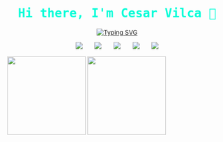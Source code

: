 <head>
  
<link rel="preconnect" href="https://fonts.googleapis.com">
<link rel="preconnect" href="https://fonts.gstatic.com" crossorigin>
<link href="https://fonts.googleapis.com/css2?family=Fira+Code:wght@300;400&family=Lobster&family=Lobster+Two:ital,wght@0,400;0,700;1,400;1,700&family=Open+Sans:wght@300&family=Poppins:ital,wght@0,300;0,500;1,300&family=Space+Mono:ital,wght@0,400;1,700&display=swap" rel="stylesheet">
  <!--
<a target="_blank" href="https://icons8.com/icon/19318/youtube-play">YouTube Play icon by Icons8</a>
  <a target="_blank" href="https://icons8.com/icon/30998/logotipo-de-la-discordia">Logotipo de la discordia icon by Icons8</a>
  <a target="_blank" href="https://icons8.com/icon/UrgbzHxXKotn/instagram">Instagram icon by Icons8</a>
  <a target="_blank" href="https://icons8.com/icon/13930/linkedin">LinkedIn icon by Icons8</a>
  <a target="_blank" href="https://icons8.com/icon/37246/gmail">Gmail icon by Icons8</a>
-->
 
  </head>
 <p>
   <h1 align="center" style="font-family: 'Fira Code', monospace; color:#08FDD8;">Hi there, I'm Cesar Vilca 👋</h1>
  </p>
<p align="center">  
  <a href="https://git.io/typing-svg"><img src="https://readme-typing-svg.demolab.com?font=Fira+Code&weight=900&pause=1000&color=08FDD8&vCenter=true&width=435&lines=An+Aspiring+Full+Stack+Web+Developer+;Always+Learning+New+Things+with+a+%E2%98%95%EF%B8%8F+" alt="Typing SVG" /></a>
  </p>
  
  <p align="center">
  <a href="#"><img src="https://img.icons8.com/color/48/000000/youtube-play.png"/></a>
  &#8287;&#8287;&#8287;&#8287;&#8287;
  <a href="#" alt="Discord" title="Dev Pro Tips Discord Server"><img src="https://img.icons8.com/color/48/000000/discord-logo.png"/></a>
  &#8287;&#8287;&#8287;&#8287;&#8287;
  <a href="#"><img src="https://img.icons8.com/color-glass/48/000000/instagram-new.png"/></a>
  &#8287;&#8287;&#8287;&#8287;&#8287;
  <a href="#"><img src="https://img.icons8.com/color/48/null/linkedin.png"/></a>
  &#8287;&#8287;&#8287;&#8287;&#8287;
  <a href="#"><img src="https://img.icons8.com/color/48/null/gmail--v1.png"/></a>
  
</p>
  
<div>  
  <a>
    <img src="https://github-readme-stats.vercel.app/api?username=Cesar-Vilca&show_icons=true&theme=radical&hide_border=true&ring_color=08FDD8&title_color=08FDD8" height="180px" >
  </a>
  <a max-width="50%" >
    <img src="https://github-readme-stats.vercel.app/api/top-langs/?username=Cesar-Vilca&layout=compact&theme=radical&hide_border=true&ring_color=08FDD8&title_color=08FDD8" height="180px">
  </a>
  

  
   
</div>
